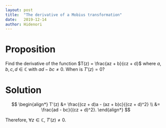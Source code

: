```yaml
---
layout: post
title:  "The derivative of a Mobius transformation"
date:   2019-12-14
author: Hidenori
---
```


# Proposition
Find the derivative of the function $T(z) = \frac{az + b}{cz + d}$ where $a, b, c, d \in \mathbb{C}$ with $ad - bc \ne 0$.
When is $T'(z) = 0$?

# Solution

$$
\begin{align*}
  T'(z)
    &= \frac{(cz + d)a - (az + b)c}{(cz + d)^2} \\
    &= \frac{ad - bc}{(cz + d)^2}.
\end{align*}
$$

Therefore, $\forall z \in \mathbb{C}$, $T'(z) \ne 0$.
